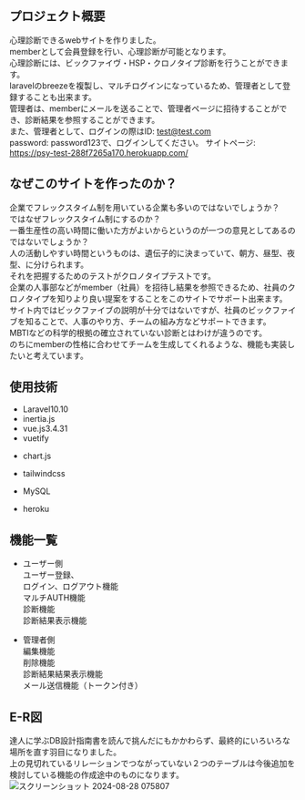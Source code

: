 ## プロジェクト概要　　

心理診断できるwebサイトを作りました。  
memberとして会員登録を行い、心理診断が可能となります。  
心理診断には、ビックファイヴ・HSP・クロノタイプ診断を行うことができます。  
laravelのbreezeを複製し、マルチログインになっているため、管理者として登録することも出来ます。  
管理者は、memberにメールを送ることで、管理者ページに招待することができ、診断結果を参照することができます。  
また、管理者として、ログインの際はID: test@test.com     
password: password123で、ログインしてください。
サイトページ: <https://psy-test-288f7265a170.herokuapp.com/>

## なぜこのサイトを作ったのか？　　 
企業でフレックスタイム制を用いている企業も多いのではないでしょうか？  
ではなぜフレックスタイム制にするのか？  
一番生産性の高い時間に働いた方がよいからというのが一つの意見としてあるのではないでしょうか？  
人の活動しやすい時間というものは、遺伝子的に決まっていて、朝方、昼型、夜型、に分けられます。  
それを把握するためのテストがクロノタイプテストです。  
企業の人事部などがmember（社員）を招待し結果を参照できるため、社員のクロノタイプを知りより良い提案をすることをこのサイトでサポート出来ます。  
サイト内ではビックファイブの説明が十分ではないですが、社員のビックファイブを知ることで、人事のやり方、チームの組み方などサポートできます。  
MBTIなどの科学的根拠の確立されていない診断とはわけが違うのです。  
のちにmemberの性格に合わせてチームを生成してくれるような、機能も実装したいと考えています。  

## 使用技術 
+ Laravel10.10 
+ inertia.js 
+ vue.js3.4.31 
+ vuetify
* chart.js
+ tailwindcss
* MySQL
+ heroku

## 機能一覧 
+ ユーザー側  
ユーザー登録、  
ログイン、ログアウト機能   
マルチAUTH機能  
診断機能  
診断結果表示機能  　　

+ 管理者側  
編集機能  
削除機能  
診断結果結果表示機能  
メール送信機能（トークン付き）

## E-R図 
達人に学ぶDB設計指南書を読んで挑んだにもかかわらず、最終的にいろいろな場所を直す羽目になりました。  
上の見切れているリレーションでつながっていない２つのテーブルは今後追加を検討している機能の作成途中のものになります。  
![スクリーンショット 2024-08-28 075807](https://github.com/user-attachments/assets/050671b4-de07-4be9-b167-3097d03dcba8)
